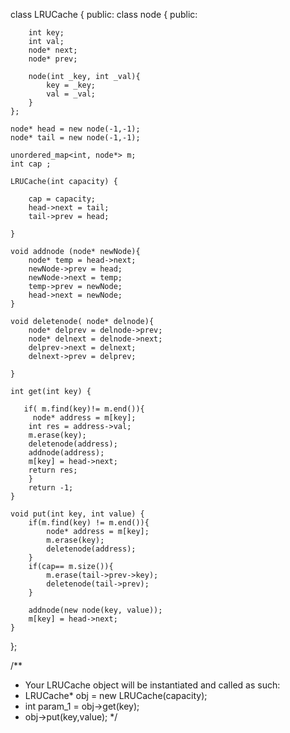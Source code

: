 class LRUCache {
public:
    class node {
    public:
    
        int key;
        int val;
        node* next;
        node* prev;

        node(int _key, int _val){
            key = _key;
            val = _val;
        }
    };

    node* head = new node(-1,-1);
    node* tail = new node(-1,-1);

    unordered_map<int, node*> m;
    int cap ;

    LRUCache(int capacity) {

        cap = capacity;
        head->next = tail;
        tail->prev = head;
        
    }

    void addnode (node* newNode){
        node* temp = head->next;
        newNode->prev = head;
        newNode->next = temp;
        temp->prev = newNode;
        head->next = newNode;
    }

    void deletenode( node* delnode){
        node* delprev = delnode->prev;
        node* delnext = delnode->next;
        delprev->next = delnext;
        delnext->prev = delprev;

    }
    
    int get(int key) {

       if( m.find(key)!= m.end()){
         node* address = m[key];
        int res = address->val;
        m.erase(key);
        deletenode(address);
        addnode(address);
        m[key] = head->next;
        return res;
        }
        return -1;
    }
    
    void put(int key, int value) {
        if(m.find(key) != m.end()){
            node* address = m[key];
            m.erase(key);
            deletenode(address);
        }
        if(cap== m.size()){
            m.erase(tail->prev->key);
            deletenode(tail->prev);
        }

        addnode(new node(key, value));
        m[key] = head->next;
    }
};

/**
 * Your LRUCache object will be instantiated and called as such:
 * LRUCache* obj = new LRUCache(capacity);
 * int param_1 = obj->get(key);
 * obj->put(key,value);
 */
